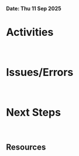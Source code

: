 **Date: Thu 11 Sep 2025**<br>
# Activities
<br>

# Issues/Errors
<br>

# Next Steps
<br>

## Resources
<br>

